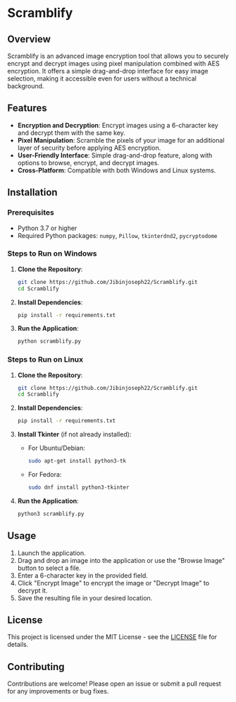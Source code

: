 # Scramblify

## Overview

Scramblify is an advanced image encryption tool that allows you to securely encrypt and decrypt images using pixel manipulation combined with AES encryption. It offers a simple drag-and-drop interface for easy image selection, making it accessible even for users without a technical background.

## Features

- **Encryption and Decryption**: Encrypt images using a 6-character key and decrypt them with the same key.
- **Pixel Manipulation**: Scramble the pixels of your image for an additional layer of security before applying AES encryption.
- **User-Friendly Interface**: Simple drag-and-drop feature, along with options to browse, encrypt, and decrypt images.
- **Cross-Platform**: Compatible with both Windows and Linux systems.

## Installation

### Prerequisites

- Python 3.7 or higher
- Required Python packages: `numpy`, `Pillow`, `tkinterdnd2`, `pycryptodome`

### Steps to Run on Windows

1. **Clone the Repository**:
    ```bash
    git clone https://github.com/Jibinjoseph22/Scramblify.git
    cd Scramblify
    ```

2. **Install Dependencies**:
    ```bash
    pip install -r requirements.txt
    ```

3. **Run the Application**:
    ```bash
    python scramblify.py
    ```

### Steps to Run on Linux

1. **Clone the Repository**:
    ```bash
    git clone https://github.com/Jibinjoseph22/Scramblify.git
    cd Scramblify
    ```

2. **Install Dependencies**:
    ```bash
    pip install -r requirements.txt
    ```

3. **Install Tkinter** (if not already installed):
    - For Ubuntu/Debian:
        ```bash
        sudo apt-get install python3-tk
        ```
    - For Fedora:
        ```bash
        sudo dnf install python3-tkinter
        ```

4. **Run the Application**:
    ```bash
    python3 scramblify.py
    ```

## Usage

1. Launch the application.
2. Drag and drop an image into the application or use the "Browse Image" button to select a file.
3. Enter a 6-character key in the provided field.
4. Click "Encrypt Image" to encrypt the image or "Decrypt Image" to decrypt it.
5. Save the resulting file in your desired location.

## License

This project is licensed under the MIT License - see the [LICENSE](LICENSE) file for details.

## Contributing

Contributions are welcome! Please open an issue or submit a pull request for any improvements or bug fixes.


